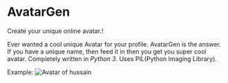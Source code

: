 # AvatarGen
Create your unique online avatar.!

Ever wanted a cool unique Avatar for your profile. AvatarGen is the answer.
If you have a unique name, then feed it in then you get you super cool avatar.
Completely written in _Python 3_. Uses PIL(Python Imaging Library).


Example:
![Avatar of hussain](risalmuhammed.github.com/AvatarGen/avatar/avatar-2015-08-12_21h_19m_55s-500px.png)
